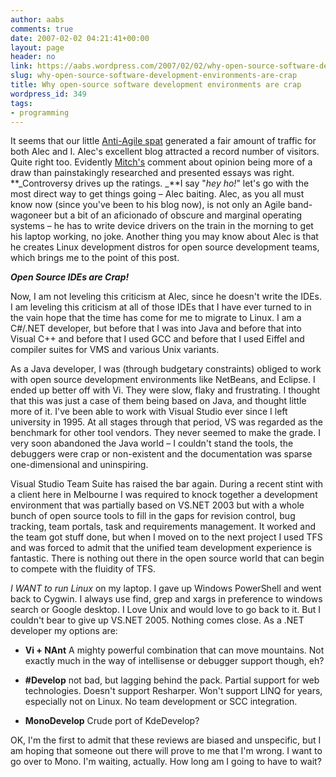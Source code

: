 ```yaml
---
author: aabs
comments: true
date: 2007-02-02 04:21:41+00:00
layout: page
header: no
link: https://aabs.wordpress.com/2007/02/02/why-open-source-software-development-environments-are-crap/
slug: why-open-source-software-development-environments-are-crap
title: Why open-source software development environments are crap
wordpress_id: 349
tags:
- programming
---
```


It seems that our little [Anti-Agile spat](http://alecthegeek.wordpress.com/2007/01/23/agile-is-not-a-panacea-neither-is-it-a-cure-all/) generated a fair amount of traffic for both Alec and I. Alec's excellent blog attracted a record number of visitors. Quite right too. Evidently [Mitch's](http://notgartner.wordpress.com) comment about opinion being more of a draw than painstakingly researched and presented essays was right. **_Controversy drives up the ratings. _**I say "_hey ho!_" let's go with the most direct way to get things going – Alec baiting. Alec, as you all must know now (since you've been to his blog now), is not only an Agile band-wagoneer but a bit of an aficionado of obscure and marginal operating systems – he has to write device drivers on the train in the morning to get his laptop working, no joke. Another thing you may know about Alec is that he creates Linux development distros for open source development teams, which brings me to the point of this post.

**_Open Source IDEs are Crap!_**

Now, I am not leveling this criticism at Alec, since he doesn't write the IDEs. I am leveling this criticism at all of those IDEs that I have ever turned to in the vain hope that the time has come for me to migrate to Linux. I am a C#/.NET developer, but before that I was into Java and before that into Visual C++ and before that I used GCC and before that I used Eiffel and compiler suites for VMS and various Unix variants.

As a Java developer, I was (through budgetary constraints) obliged to work with open source development environments like NetBeans, and Eclipse. I ended up better off with Vi. They were slow, flaky and frustrating. I thought that this was just a case of them being based on Java, and thought little more of it. I've been able to work with Visual Studio ever since I left university in 1995. At all stages through that period, VS was regarded as the benchmark for other tool vendors. They never seemed to make the grade. I very soon abandoned the Java world – I couldn't stand the tools, the debuggers were crap or non-existent and the documentation was sparse one-dimensional and uninspiring.

Visual Studio Team Suite has raised the bar again. During a recent stint with a client here in Melbourne I was required to knock together a development environment that was partially based on VS.NET 2003 but with a whole bunch of open source tools to fill in the gaps for revision control, bug tracking, team portals, task and requirements management. It worked and the team got stuff done, but when I moved on to the next project I used TFS and was forced to admit that the unified team development experience is fantastic. There is nothing out there in the open source world that can begin to compete with the fluidity of TFS.

_I WANT to run Linux_ on my laptop. I gave up Windows PowerShell and went back to Cygwin. I always use find, grep and xargs in preference to windows search or Google desktop. I Love Unix and would love to go back to it. But I couldn't bear to give up VS.NET 2005. Nothing comes close. As a .NET developer my options are:



	
  * **Vi + NAnt**
A mighty powerful combination that can move mountains. Not exactly much in the way of intellisense or debugger support though, eh?

	
  * **#Develop**
not bad, but lagging behind the pack. Partial support for web technologies. Doesn't support Resharper. Won't support LINQ for years, especially not on Linux. No team development or SCC integration.

	
  * **MonoDevelop**
Crude port of KdeDevelop?


OK, I'm the first to admit that these reviews are biased and unspecific, but I am hoping that someone out there will prove to me that I'm wrong. I want to go over to Mono. I'm waiting, actually. How long am I going to have to wait?
